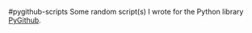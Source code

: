 #pygithub-scripts
Some random script(s) I wrote for the Python library [PyGithub](https://github.com/PyGithub/PyGithub).
